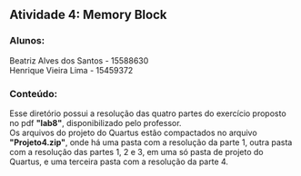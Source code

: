 ## Atividade 4: Memory Block
### Alunos:
  Beatriz Alves dos Santos - 15588630  
  Henrique Vieira Lima - 15459372
### Conteúdo:
Esse diretório possui a resolução das quatro partes do exercício proposto no pdf **"lab8"**, disponibilizado pelo professor.  
Os arquivos do projeto do Quartus estão compactados no arquivo **"Projeto4.zip"**, onde há uma pasta com a resolução da parte 1, outra pasta com a resolução das partes 1, 2 e 3, em uma só pasta de projeto do Quartus, e uma terceira pasta com a resolução da parte 4.  
